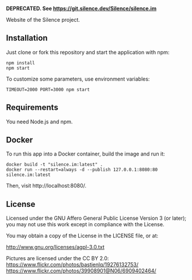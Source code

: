 **DEPRECATED. See https://git.silence.dev/Silence/silence.im**

Website of the Silence project.

## Installation

Just clone or fork this repository and start the application with npm:

```
npm install
npm start
```

To customize some parameters, use environment variables:

```
TIMEOUT=2000 PORT=3000 npm start
```

## Requirements

You need Node.js and npm.

## Docker

To run this app into a Docker container, build the image and run it:

```
docker build -t "silence.im:latest" .
docker run --restart=always -d --publish 127.0.0.1:8080:80 silence.im:latest
```

Then, visit http://localhost:8080/.

## License

Licensed under the GNU Affero General Public License Version 3 (or later); you may not use this work except in compliance with the License.

You may obtain a copy of the License in the LICENSE file, or at:

http://www.gnu.org/licenses/agpl-3.0.txt

Pictures are licensed under the CC BY 2.0:
https://www.flickr.com/photos/bastienlq/19276132753/
https://www.flickr.com/photos/39908901@N06/6909402464/
